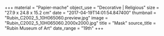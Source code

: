 +++
material = "Papier-mache"
object_use = "Decorative | Religious"
size = "27.9 x 24.8 x 15.2 cm"
date = "2017-04-19T14:01:54.847400"
thumbnail = "Rubin_C2002_5_10H065060.preview.jpg"
image = "Rubin_C2002_5_10H065060.2000x2000.jpg"
title = "Mask"
source_title = "Rubin Museum of Art"
date_range = "19th"
+++
